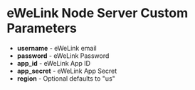 # eWeLink Node Server Custom Parameters

* <b>username</b> - eWeLink email
* <b>password</b> - eWeLink Password
* <b>app_id</b> - eWeLink App ID
* <b>app_secret</b> - eWeLink App Secret
* <b>region</b> - Optional defaults to "us"